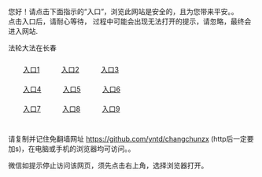 您好！请点击下面指示的“入口”，浏览此网站是安全的，且为您带来平安。。 <br/>
点击入口后，请耐心等待， 过程中可能会出现无法打开的提示，请忽略，最终会进入网站. </br>

法轮大法在长春<br/>
<div style="padding:10px"><a style="margin:20px" target="_blank" href="https://dt4a9bhtb4zel.cloudfront.net/2Qpsp?ctuwqdo" id="ccLink1" rel="nofollow">入口1</a> <a target="_blank" style="margin:20px" href="https://d3uag4srd66sse.cloudfront.net/2Qpsp?rvwqxn" id="ccLink2" rel="nofollow">入口2</a> <a style="margin:20px" target="_blank" href="https://d1a6npqpv2peiu.cloudfront.net/2Qpsp?ucpquim" id="ccLink3" rel="nofollow">入口3</a></div>

<div style="padding:10px" ><a style="margin:20px" target="_blank" href="https://dt4a9bhtb4zel.cloudfront.net/2Qpsp?ctuwqdo" id="ccLink4" rel="nofollow">入口4</a> <a style="margin:20px" href="https://d3uag4srd66sse.cloudfront.net/2Qpsp?rvwqxn" target="_blank" id="ccLink5" rel="nofollow">入口5</a> <a style="margin:20px" href="https://d1a6npqpv2peiu.cloudfront.net/2Qpsp?ucpquim" target="_blank" id="ccLink6" rel="nofollow">入口6</a></div>

<div style="padding:10px"><a style="margin:20px" target="_blank" href="https://dt4a9bhtb4zel.cloudfront.net/2Qpsp?ctuwqdo" id="ccLink7" rel="nofollow">入口7</a> <a style="margin:20px" href="https://d3uag4srd66sse.cloudfront.net/2Qpsp?rvwqxn" target="_blank" id="ccLink8" rel="nofollow">入口8</a> <a style="margin:20px" target="_blank" href="https://d1a6npqpv2peiu.cloudfront.net/2Qpsp?ucpquim" id="ccLink9" rel="nofollow">入口9</a></div>

<br/>



请复制并记住免翻墙网址 https://github.com/yntd/changchunzx (http后一定要加s)，在电脑或手机的浏览器均可访问。。<br/>

微信如提示停止访问该网页，须先点击右上角，选择浏览器打开。
